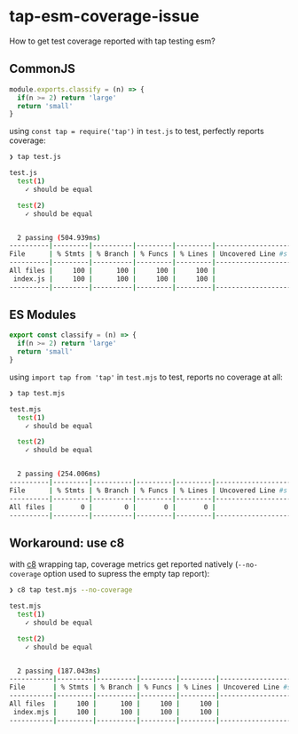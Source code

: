 # tap-esm-coverage-issue

How to get test coverage reported with tap testing esm?

## CommonJS

```js
module.exports.classify = (n) => {
  if(n >= 2) return 'large'
  return 'small'
}
```

using `const tap = require('tap')` in `test.js` to test, perfectly reports coverage:

```sh
❯ tap test.js

test.js
  test(1)
    ✓ should be equal

  test(2)
    ✓ should be equal


  2 passing (504.939ms)
----------|---------|----------|---------|---------|-------------------
File      | % Stmts | % Branch | % Funcs | % Lines | Uncovered Line #s
----------|---------|----------|---------|---------|-------------------
All files |     100 |      100 |     100 |     100 |
 index.js |     100 |      100 |     100 |     100 |
----------|---------|----------|---------|---------|-------------------
```

## ES Modules 

```js
export const classify = (n) => {
  if(n >= 2) return 'large'
  return 'small'
}
```

using `import tap from 'tap'` in `test.mjs` to test, reports no coverage at all:

```sh
❯ tap test.mjs

test.mjs
  test(1)
    ✓ should be equal

  test(2)
    ✓ should be equal


  2 passing (254.006ms)
----------|---------|----------|---------|---------|-------------------
File      | % Stmts | % Branch | % Funcs | % Lines | Uncovered Line #s
----------|---------|----------|---------|---------|-------------------
All files |       0 |        0 |       0 |       0 |
----------|---------|----------|---------|---------|-------------------
```

## Workaround: use c8 

with [c8](https://www.npmjs.com/package/c8) wrapping tap, coverage metrics get reported natively (`--no-coverage` option used to supress the empty tap report):

```sh
❯ c8 tap test.mjs --no-coverage

test.mjs
  test(1)
    ✓ should be equal

  test(2)
    ✓ should be equal


  2 passing (187.043ms)
-----------|---------|----------|---------|---------|-------------------
File       | % Stmts | % Branch | % Funcs | % Lines | Uncovered Line #s
-----------|---------|----------|---------|---------|-------------------
All files  |     100 |      100 |     100 |     100 |
 index.mjs |     100 |      100 |     100 |     100 |
-----------|---------|----------|---------|---------|-------------------
```